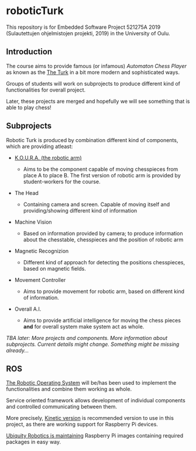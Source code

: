 # roboticTurk

This repository is for Embedded Software Project 521275A 2019 (Sulautettujen ohjelmistojen projekti, 2019) in the University of Oulu.

## Introduction

The course aims to provide famous (or infamous) *Automaton Chess Player* as known as the [The Turk](https://en.wikipedia.org/wiki/The_Turk) in a bit more modern and sophisticated ways.

Groups of students will work on subprojects to produce different kind of functionalities for overall project.

Later, these projects are merged and hopefully we will see something that is able to play chess!

## Subprojects

Robotic Turk is produced by combination different kind of components, which are providing atleast:


  * [K.O.U.R.A. (the robotic arm)](docs/KOURA.md)
    * Aims to be the component capable of moving chesspieces from place A to place B.     The first version of robotic arm is provided by student-workers for the course.

  * The Head 
    * Containing camera and screen. Capable of moving itself and providing/showing different kind of information
  * Machine Vision
    * Based on information provided by camera; to produce information about the chesstable, chesspieces and the position of robotic arm
  * Magnetic Recognizion
    * Different kind of approach for detecting the positions chesspieces, based on magnetic fields.
  * Movement Controller
    * Aims to provide movement for robotic arm, based on different kind of information.
  * Overall A.I.
    * Aims to provide artificial intelligence for moving the chess pieces **and** for overall system make system act as whole. 

*TBA later: More projects and components. More information about subprojects. Current details might change. Something might be missing already...*

## ROS

[The Robotic Operating System](https://www.ros.org) will be/has been used to implement the functionalities and combine them working as whole.

Service oriented framework allows development of individual components and controlled communicating between them. 

More precisely,  [Kinetic version](http://wiki.ros.org/kinetic) is recommended version to use in this project, as there are working support for Raspberry Pi devices.

[Ubiquity Robotics is maintaining](https://downloads.ubiquityrobotics.com/pi.html) Raspberry Pi images containing required packages in easy way.




